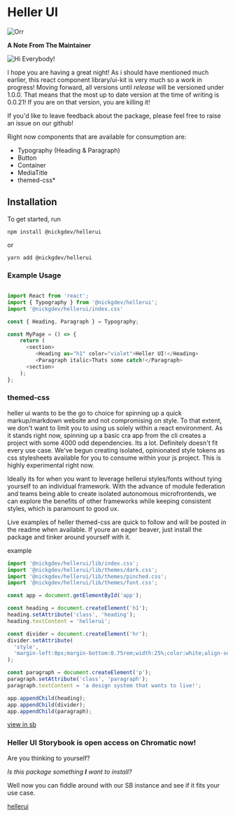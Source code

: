 # Heller UI

![Orr](https://d3d00swyhr67nd.cloudfront.net/w944h944/collection/IWM/IWM/IWM_IWM_16784_5-001.jpg)

**A Note From The Maintainer**

![Hi Everybody!](https://c.tenor.com/ny2kroyiSI4AAAAC/hi-everybody-simpsons.gif)

I hope you are having a great night! As i should have mentioned much earlier, this react component library/ui-kit is very much so a work in progress! Moving forward, all versions until _release_ will be versioned under 1.0.0. That means that the most up to date version at the time of writing is 0.0.21! If you are on that version, you are killing it!

If you'd like to leave feedback about the package, please feel free to raise an issue on our github!

Right now components that are available for consumption are:

- Typography (Heading & Paragraph)
- Button
- Container
- MediaTitle
- themed-css\*

## Installation

To get started, run

`npm install @nickgdev/hellerui`

or

`yarn add @nickgdev/hellerui`

### Example Usage

```typescript

import React from 'react';
import { Typography } from '@nickgdev/hellerui';
import '@nickgdev/hellerui/index.css'

const { Heading, Paragraph } = Typography;

const MyPage = () => {
    return (
      <section>
         <Heading as="h1" color="violet">Heller UI!</Heading>
         <Paragraph italic>Thats some catch!</Paragraph>
      <section>
    );
};

```

### themed-css

heller ui wants to be the go to choice for spinning up a quick markup/markdown website and not compromising on style. To that extent, we don't want to limit you to using us solely within a react environment. As it stands right now, spinning up a basic cra app from the cli creates a project with some 4000 odd dependencies. Its a lot. Definitely doesn't fit every use case. We've begun creating isolated, opinionated style tokens as css stylesheets available for you to consume within your js project. This is highly experimental right now.

Ideally its for when you want to leverage hellerui styles/fonts without tying yourself to an individual framework. With the advance of module federation and teams being able to create isolated autonomous microfrontends, we can explore the benefits of other frameworks while keeping consistent styles, which is paramount to good ux.

Live examples of heller themed-css are quick to follow and will be posted in the readme when available. If youre an eager beaver, just install the package and tinker around yourself with it.

example

```jsx
import '@nickgdev/hellerui/lib/index.css';
import '@nickgdev/hellerui/lib/themes/dark.css';
import '@nickgdev/hellerui/lib/themes/pinched.css';
import '@nickgdev/hellerui/lib/themes/font.css';

const app = document.getElementById('app');

const heading = document.createElement('h1');
heading.setAttribute('class', 'heading');
heading.textContent = 'hellerui';

const divider = document.createElement('hr');
divider.setAttribute(
  'style',
  'margin-left:0px;margin-bottom:0.75rem;width:25%;color:white;align-self:start;'
);

const paragraph = document.createElement('p');
paragraph.setAttribute('class', 'paragraph');
paragraph.textContent = 'a design system that wants to live!';

app.appendChild(heading);
app.appendChild(divider);
app.appendChild(paragraph);
```

[view in sb](https://615213bb7c9f60003aa5ec0d-xqgouzigkf.chromatic.com/?path=/docs/themed-css-dark-page--dark-page)

### Heller UI Storybook is open access on Chromatic now!

Are you thinking to yourself?

_Is this package something **I** want to install?_

Well now you can fiddle around with our SB instance and see if it fits your use case.

[hellerui](https://615213bb7c9f60003aa5ec0d-xqgouzigkf.chromatic.com/?path=/story/button--default)
